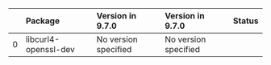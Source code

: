 <!-- markdown-link-check-disable -->

|    | Package              | Version in 9.7.0     | Version in 9.7.0     | Status   |
|---:|:---------------------|:---------------------|:---------------------|:---------|
|  0 | libcurl4-openssl-dev | No version specified | No version specified |          |